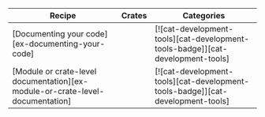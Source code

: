 | Recipe | Crates | Categories |
|---|---|---|
| [Documenting your code][ex-documenting-your-code] |  | [![cat-development-tools][cat-development-tools-badge]][cat-development-tools] |
| [Module or crate-level documentation][ex-module-or-crate-level-documentation] |  | [![cat-development-tools][cat-development-tools-badge]][cat-development-tools] |

